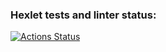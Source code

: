 ### Hexlet tests and linter status:
[![Actions Status](https://github.com/walkerus/php-project-lvl2/workflows/Linter/badge.svg)](https://github.com/walkerus/php-project-lvl2/actions?query=workflow%3ALinter)